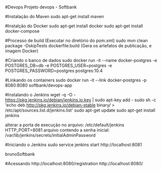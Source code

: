 #Devops
Projeto devops - Softbank

#Instalação do Maven
sudo apt-get install maven

#Instalção do Docker
sudo apt-get install docker
sudo apt-get install docker-compose

#Processo de build (Executar no diretório do pom.xml)
sudo mvn clean package -DskipTests dockerfile:build (Gera os artefatos de publicação, e imagem Docker)

#Criando o banco de dados
sudo docker run -it --name docker-postgres -e POSTGRES_DB=db -e POSTGRES_USER=postgres -e POSTGRES_PASSWORD=postgres postgres:10.4

#Linkando os containers
sudo docker run -it --link docker-postgres -p 8080:8080 softbank/devops-app

#Instalando o Jenkins
wget -q -O - https://pkg.jenkins.io/debian/jenkins.io.key | sudo apt-key add -
sudo sh -c 'echo deb http://pkg.jenkins.io/debian-stable binary/ > /etc/apt/sources.list.d/jenkins.list'
sudo apt-get update
sudo apt-get install jenkins

alterar a porta de execução no arquivo: /etc/default/jenkins	HTTP_PORT=8081
arquivo contendo a senha inicial: /var/lib/jenkins/secrets/initialAdminPassword

#Iniciando o Jenkins
sudo service jenkins start
http://localhost:8081

brunoSoftbank

#Acessando 
http://localhost:8080/registration
http://localhost:8080/


